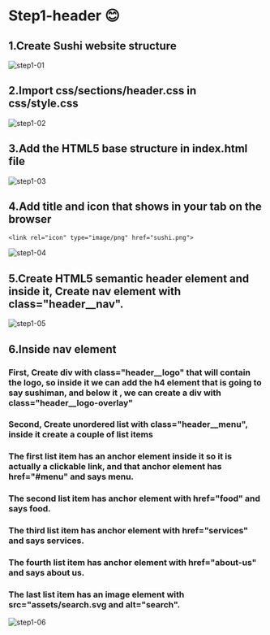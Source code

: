 # Step1-header 😊
## 1.Create Sushi website structure
![step1-01](https://github.com/fatmakhaledosman/Sushi-Themed-Website-step-by-step/blob/main/Step1-header/images-readme-file/img1-01.png)

## 2.Import css/sections/header.css in css/style.css
![step1-02](https://github.com/fatmakhaledosman/Sushi-Themed-Website-step-by-step/blob/main/Step1-header/images-readme-file/img1-02.png)

## 3.Add the HTML5 base structure in index.html file
![step1-03](https://github.com/fatmakhaledosman/Sushi-Themed-Website-step-by-step/blob/main/Step1-header/images-readme-file/img1-03.png)

## 4.Add title and icon that shows in your tab on the browser
```
<link rel="icon" type="image/png" href="sushi.png">
```
![step1-04](https://github.com/fatmakhaledosman/Sushi-Themed-Website-step-by-step/blob/main/Step1-header/images-readme-file/img1-04.png)

## 5.Create HTML5 semantic header element and inside it, Create nav element with class="header__nav".
![step1-05]()

## 6.Inside nav element
### First, Create div with class="header__logo" that will contain the logo, so inside it we can add the h4 element that is going to say sushiman, and below it , we can create a div with class="header__logo-overlay"
### Second, Create unordered list with class="header__menu", inside it create a couple of list items
### The first list item has an anchor element inside it so it is actually a clickable link, and that anchor element has href="#menu" and says menu.
### The second list item has anchor element with href="food" and says food.
### The third list item has anchor element with href="services" and says services.
### The fourth list item has anchor element with href="about-us" and says about us.
### The last list item has an image element with src="assets/search.svg and alt="search".
![step1-06]()
